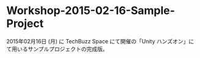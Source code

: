 # Workshop-2015-02-16-Sample-Project
2015年02月16日 (月) に TechBuzz Space にて開催の「Unity ハンズオン」にて用いるサンプルプロジェクトの完成版。

